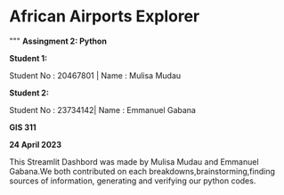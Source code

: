 # African Airports Explorer

""" **Assingment 2: Python**

**Student 1:** 

Student No : 20467801 | Name : Mulisa Mudau

**Student 2:** 

Student No : 23734142| Name : Emmanuel Gabana

**GIS 311**

**24 April 2023**


This Streamlit Dashbord was made by Mulisa Mudau and Emmanuel Gabana.We both contributed on each breakdowns,brainstorming,finding sources of information, generating and verifying our python codes.
